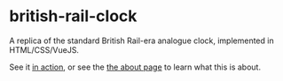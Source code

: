 # british-rail-clock
A replica of the standard British Rail-era analogue clock, implemented in HTML/CSS/VueJS.

See it [in action](https://lewiscollard.com/railways/british-rail-clock/about/),
or see the [the about page](https://lewiscollard.com/railways/british-rail-clock/about/) to learn what this is about.
